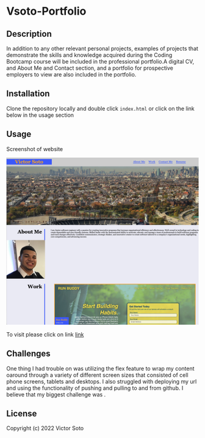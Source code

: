 # Vsoto-Portfolio

## Description
In addition to any other relevant personal projects, examples of projects that demonstrate the skills and knowledge acquired during the Coding Bootcamp course will be included in the professional portfolio.A digital CV, and About Me and Contact section, and a portfolio for prospective employers to view are also included in the portfolio.

## Installation

Clone the repository locally and double click `index.html` or click on the link below in the usage section


## Usage

Screenshot of website

![Screenshot](assets/images/portfolioscreenshot.png)

To visit please click on link [link](https://vsoto7697.github.io/Vsoto-Portfolio)

## Challenges
One thing I had trouble on was utilizing the flex feature to wrap my content oaround through a variety of different screen sizes that consisted of cell phone screens, tablets and desktops. I also struggled with deploying my url and using the functionality of pushing and pulling to and from github. I believe that my biggest challenge was . 

## License


Copyright (c) 2022 Victor Soto